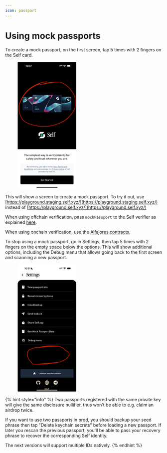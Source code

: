 ```yaml
---
icon: passport
---
```


# Using mock passports

To create a mock passport, on the first screen, tap 5 times with 2 fingers on the Self card.

<figure><img src="../.gitbook/assets/IMG_AFD54FE4EA59-1 (1).jpeg" alt="" width="188"><figcaption></figcaption></figure>

This will show a screen to create a mock passport. To try it out, use [https://playground.staging.self.xyz/](https://playground.staging.self.xyz/) instead of [https://playground.self.xyz/](https://playground.self.xyz/)

When using offchain verification, pass `mockPassport` to the Self verifier as explained [here](../sdk-reference/selfbackendverifier.md).

When using onchain verification, use the [Alfajores contracts](../contract-integration/deployed-contracts.md).

To stop using a mock passport, go in Settings, then tap 5 times with 2 fingers on the empty space below the options. This will show additional options, including the Debug menu that allows going back to the first screen and scanning a new passport.

<figure><img src="../.gitbook/assets/IMG_53F184B8BCC5-1 (2).jpeg" alt="" width="188"><figcaption></figcaption></figure>

{% hint style="info" %}
Two passports registered with the same private key will give the same disclosure nullifier, thus won't be able to e.g. claim an airdrop twice.

If you want to use two passports in prod, you should backup your seed phrase then tap "Delete keychain secrets" before loading a new passport. If later you rescan the previous passport, you'll be able to pass your recovery phrase to recover the corresponding Self identity.

The next versions will support multiple IDs natively.
{% endhint %}
